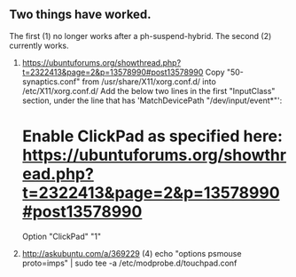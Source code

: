 Two things have worked.
-----------------------

The first (1) no longer works after a ph-suspend-hybrid.
The second (2) currently works.

1. https://ubuntuforums.org/showthread.php?t=2322413&page=2&p=13578990#post13578990
Copy "50-synaptics.conf" from /usr/share/X11/xorg.conf.d/ into /etc/X11/xorg.conf.d/
Add the below two lines in the first "InputClass" section, under the line that has 'MatchDevicePath "/dev/input/event*"':
    # Enable ClickPad as specified here: https://ubuntuforums.org/showthread.php?t=2322413&page=2&p=13578990#post13578990
    Option "ClickPad" "1"

2. http://askubuntu.com/a/369229 (4)
    echo "options psmouse proto=imps" | sudo tee -a /etc/modprobe.d/touchpad.conf

